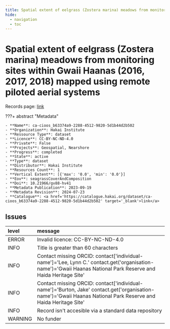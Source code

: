 ```yaml
---
title: Spatial extent of eelgrass (Zostera marina) meadows from monitoring sites within Gwaii Haanas (2016, 2017, 2018) mapped using remote piloted aerial systems
hide:
  - navigation
  - toc
---
```


# Spatial extent of eelgrass (Zostera marina) meadows from monitoring sites within Gwaii Haanas (2016, 2017, 2018) mapped using remote piloted aerial systems

Records page: <a href='https://catalogue.hakai.org/dataset/ca-cioos_b63374a9-2288-4512-9820-5d1b44d2b502' target='_blank'>link</a>

???+ abstract "Metadata"

    - **Name**: ca-cioos_b63374a9-2288-4512-9820-5d1b44d2b502 
    - **Organization**: Hakai Institute 
    - **Ressource Type**: dataset 
    - **Licence**: CC-BY-NC-ND-4.0 
    - **Private**: False 
    - **Projects**: Geospatial, Nearshore 
    - **Progress**: completed 
    - **State**: active 
    - **Type**: dataset 
    - **Distributor**: Hakai Institute 
    - **Resources Count**: 1 
    - **Vertical Extent**: [{'max': '0.0', 'min': '0.0'}] 
    - **Eov**: seagrassCoverAndComposition 
    - **Doi**: 10.21966/gv88-hv41 
    - **Metadata Publication**: 2023-09-19 
    - **Metadata Revision**: 2024-07-23 
    - **Catalogue**: <a href='https://catalogue.hakai.org/dataset/ca-cioos_b63374a9-2288-4512-9820-5d1b44d2b502' target='_blank'>link</a> 

<div id='map'></div>




## Issues
| level   | message                                                                                                                                                        |
|:--------|:---------------------------------------------------------------------------------------------------------------------------------------------------------------|
| ERROR   | Invalid licence: CC-BY-NC-ND-4.0                                                                                                                               |
| INFO    | Title is greater than 60 characters                                                                                                                            |
| INFO    | Contact missing ORCID: contact['individual-name']='Lee, Lynn C.' contact.get('organisation-name')='Gwaii Haanas National Park Reserve and Haida Heritage Site' |
| INFO    | Contact missing ORCID: contact['individual-name']='Burton, Jake' contact.get('organisation-name')='Gwaii Haanas National Park Reserve and Haida Heritage Site' |
| INFO    | Record isn't accesible via a standard data repository                                                                                                          |
| WARNING | No funder                                                                                                                                                      |


<script>
   document.addEventListener("DOMContentLoaded", function() {
    var map = L.map('map').setView([51.505, -125.09], 5);
    L.tileLayer('https://tile.openstreetmap.org/{z}/{x}/{y}.png', {
        maxZoom: 19,
        attribution: '&copy; <a href="http://www.openstreetmap.org/copyright">OpenStreetMap</a>'
    }).addTo(map);
    var geojsonFeature = {
        "type": "Feature",
        "properties": {
            "name" : "Spatial extent of eelgrass (Zostera marina) meadows from monitoring sites within Gwaii Haanas (2016, 2017, 2018) mapped using remote piloted aerial systems"
        },
        "geometry": {'type': 'Polygon', 'coordinates': [[[-131.4, 52.75], [-131.7, 52.74], [-131.9, 52.58], [-131.6, 52.25], [-131.0, 51.89], [-130.9, 52.1], [-131.2, 52.52], [-131.4, 52.75]]]}
    }
    L.geoJSON(geojsonFeature).addTo(map);
   })
</script>